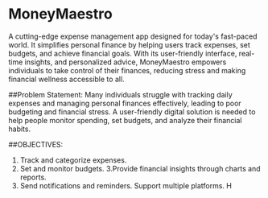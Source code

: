 # MoneyMaestro
A cutting-edge expense management app designed for today's fast-paced world. It simplifies personal finance by helping users track expenses, set budgets, and achieve financial goals. 
With its user-friendly interface, real-time insights, and personalized advice, MoneyMaestro empowers individuals to take control of their finances, reducing stress and making financial wellness accessible to all.

##Problem Statement:
Many individuals struggle with tracking daily expenses and managing personal finances effectively, leading to poor budgeting and financial stress. A user-friendly digital solution is needed to help people monitor spending, set budgets, and analyze their financial habits.

##OBJECTIVES:
1. Track and categorize expenses.
2. Set and monitor budgets.
3.Provide financial insights through charts and reports.
4. Send notifications and reminders.
   Support multiple platforms.
H